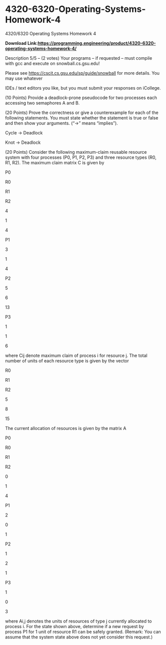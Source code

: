 # 4320-6320-Operating-Systems-Homework-4
4320/6320 Operating Systems Homework 4

**Download Link:https://programming.engineering/product/4320-6320-operating-systems-homework-4/**

Description
5/5 – (2 votes)
Your programs – if requested – must compile with gcc and execute on snowball.cs.gsu.edu!

Please see https://cscit.cs.gsu.edu/sp/guide/snowball for more details. You may use whatever

IDEs / text editors you like, but you must submit your responses on iCollege.

(10 Points) Provide a deadlock-prone pseudocode for two processes each accessing two semaphores A and B.

(20 Points) Prove the correctness or give a counterexample for each of the following statements. You must state whether the statement is true or false and then show your arguments. (“->” means “implies”).

Cycle -> Deadlock

Knot -> Deadlock

(20 Points) Consider the following maximum-claim reusable resource system with four processes (P0, P1, P2, P3) and three resource types (R0, R1, R2). The maximum claim matrix C is given by

P0

R0

R1

R2

4

1

4

P1

3

1

4

P2

5

6

13

P3

1

1

6

where Cij denote maximum claim of process i for resource j. The total number of units of each resource type is given by the vector

R0

R1

R2

5

8

15

The current allocation of resources is given by the matrix A

P0

R0

R1

R2

0

1

4

P1

2

0

1

P2

1

2

1

P3

1

0

3

where Ai,j denotes the units of resources of type j currently allocated to process i. For the state shown above, determine if a new request by process P1 for 1 unit of resource R1 can be safely granted. (Remark: You can assume that the system state above does not yet consider this request.)
